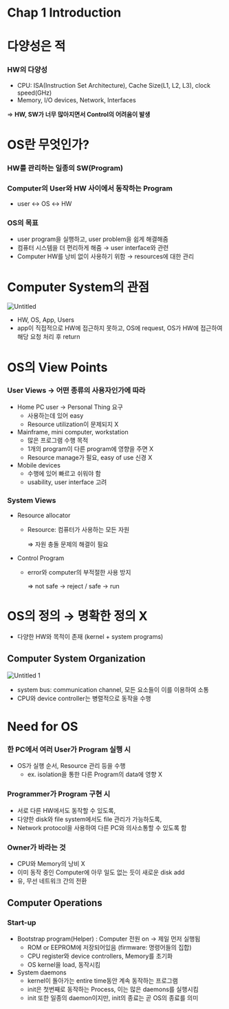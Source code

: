 # Chap 1 Introduction

# 다양성은 적

### HW의 다양성

- CPU: ISA(Instruction Set Architecture), Cache Size(L1, L2, L3), clock speed(GHz)
- Memory, I/O devices, Network, Interfaces

⇒ **HW, SW가 너무 많아지면서 Control의 어려움이 발생**

# OS란 무엇인가?

### HW를 관리하는 일종의 SW(Program)

### Computer의 User와 HW 사이에서 동작하는 Program

- user ↔ OS ↔ HW

### OS의 목표

- user program을 실행하고, user problem을 쉽게 해결해줌
- 컴퓨터 시스템을 더 편리하게 해줌 → user interface와 관련
- Computer HW를 낭비 없이 사용하기 위함 → resources에 대한 관리

# Computer System의 관점

![Untitled](https://user-images.githubusercontent.com/33208303/115228172-6809ef00-a14c-11eb-99bc-1980c4e05d1f.png)

- HW, OS, App, Users
- app이 직접적으로 HW에 접근하지 못하고, OS에 request, OS가 HW에 접근하여 해당 요청 처리 후 return

# OS의 View Points

### User Views → 어떤 종류의 사용자인가에 따라

- Home PC user → Personal Thing 요구
  - 사용하는데 있어 easy
  - Resource utilization이 문제되지 X
- Mainframe, mini computer, workstation
  - 많은 프로그램 수행 목적
  - 1개의 program이 다른 program에 영향을 주면 X
  - Resource manage가 필요, easy of use 신경 X
- Mobile devices
  - 수행에 있어 빠르고 쉬워야 함
  - usability, user interface 고려

### System Views

- Resource allocator

  - Resource: 컴퓨터가 사용하는 모든 자원

    ⇒ 자원 충돌 문제의 해결이 필요

- Control Program

  - error와 computer의 부적절한 사용 방지

    ⇒ not safe → reject / safe → run

# OS의 정의 → 명확한 정의 X

- 다양한 HW와 목적이 존재 (kernel + system programs)

## Computer System Organization

![Untitled 1](https://user-images.githubusercontent.com/33208303/115228284-866fea80-a14c-11eb-90fe-6fba7cd35064.png)

- system bus: communication channel, 모든 요소들이 이를 이용하여 소통
- CPU와 device controller는 병렬적으로 동작을 수행

# Need for OS

### 한 PC에서 여러 User가 Program 실행 시

- OS가 실행 순서, Resource 관리 등을 수행
  - ex. isolation을 통한 다른 Program의 data에 영향 X

### Programmer가 Program 구현 시

- 서로 다른 HW에서도 동작할 수 있도록,
- 다양한 disk와 file system에서도 file 관리가 가능하도록,
- Network protocol을 사용하여 다른 PC와 의사소통할 수 있도록 함

### Owner가 바라는 것

- CPU와 Memory의 낭비 X
- 이미 동작 중인 Computer에 아무 일도 없는 듯이 새로운 disk add
- 유, 무선 네트워크 간의 전환

## Computer Operations

### Start-up

- Bootstrap program(Helper) : Computer 전원 on → 제일 먼저 실행됨
  - ROM or EEPROM에 저장되어있음 (firmware: 명령어들의 집합)
  - CPU register와 device controllers, Memory를 초기화
  - OS kernel을 load, 동작시킴
- System daemons
  - kernel이 돌아가는 entire time동안 계속 동작하는 프로그램
  - init은 첫번째로 동작하는 Process, 이는 많은 daemons를 실행시킴
  - init 또한 일종의 daemon이지만, init의 종료는 곧 OS의 종료를 의미
